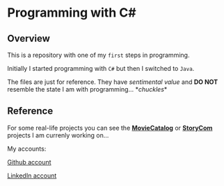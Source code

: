 # Programming with C#

## Overview

This is a repository with one of my `first` steps in programming.

Initially I started programming with `C#` but then I switched to `Java`.

The files are just for reference. They have *sentimental value* and __DO NOT__ resemble the state I am with programming... \**chuckles*\*

## Reference

For some real-life projects you can see the [__MovieCatalog__](https://github.com/aarshinkov/MovieCatalog) or [__StoryCom__](https://github.com/aarshinkov/StoryCom) projects I am currenly working on...

My accounts:

[Github account](https://www.github.com/aarshinkov)

[LinkedIn account](https://www.linkedin.com/in/atanas-arshinkov/)
